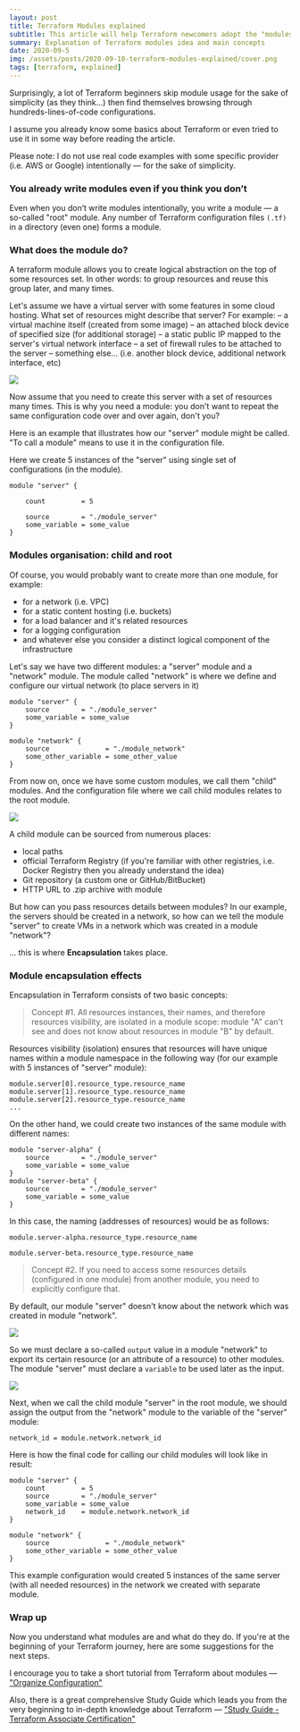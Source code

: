 ```yaml
---
layout: post
title: Terraform Modules explained
subtitle: This article will help Terraform newcomers adopt the "modules" concept easier
summary: Explanation of Terraform modules idea and main concepts
date: 2020-09-5
img: /assets/posts/2020-09-10-terraform-modules-explained/cover.png
tags: [terraform, explained]
---
```

Surprisingly, a lot of Terraform beginners skip module usage for the sake of simplicity (as they think…) then find themselves browsing through hundreds-lines-of-code configurations.

I assume you already know some basics about Terraform or even tried to use it in some way before reading the article.

Please note: I do not use real code examples with some specific provider (i.e. AWS or Google) intentionally — for the sake of simplicity. 

### You already write modules even if you think you don’t
Even when you don’t write modules intentionally, you write a module — a so-called "root" module.
Any number of Terraform configuration files `(.tf)`  in a directory (even one) forms a module.

### What does the module do?
A terraform module allows you to create logical abstraction on the top of some resources set. In other words: to group resources and reuse this group later, and many times.

Let's assume we have a virtual server with some features in some cloud hosting. What set of resources might describe that server? For example:
– a virtual machine itself (created from some image)
– an attached block device of specified size (for additional storage)
– a static public IP mapped to the server's virtual network interface
– a set of firewall rules to be attached to the server
– something else... (i.e. another block device, additional network interface, etc)

![](/assets/posts/2020-09-10-terraform-modules-explained/1.png)

Now assume that you need to create this server with a set of resources many times. This is why you need a module: you don't want to repeat the same configuration code over and over again, don't you?

Here is an example that illustrates how our "server" module might be called.
"To call a module" means to use it in the configuration file.

Here we create 5 instances of the "server" using single set of configurations (in the module).

```
module "server" {
    
    count         = 5
    
    source        = "./module_server"
    some_variable = some_value
}
```

### Modules organisation: child and root
Of course, you would probably want to create more than one module, for example:
- for a network (i.e. VPC)
- for a static content hosting (i.e. buckets)
- for a load balancer and it's related resources
- for a logging configuration
- and whatever else you consider a distinct logical component of the infrastructure

Let's say we have two different modules: a "server" module and a "network" module. The module called "network" is where we define and configure our virtual network (to place servers in it)

```
module "server" {
    source        = "./module_server"
    some_variable = some_value
}

module "network" {  
    source              = "./module_network"
    some_other_variable = some_other_value
}
```

From now on, once we have some custom modules, we call them "child" modules.
And the configuration file where we call child modules relates to the root module.

![](/assets/posts/2020-09-10-terraform-modules-explained/2.png)

A child module can be sourced from numerous places:

- local paths
- official Terraform Registry (if you're familiar with other registries, i.e. Docker Registry then you already understand the idea)
- Git repository (a custom one or GitHub/BitBucket)
- HTTP URL to .zip archive with module

But how can you pass resources details between modules? In our example, the servers should be created in a network, so how can we tell the module "server" to create VMs in a network which was created in a module "network"?

... this is where **Encapsulation** takes place.

### Module encapsulation effects
Encapsulation in Terraform consists of two basic concepts:

> Concept #1. All resources instances, their names, and therefore resources visibility, are isolated in a module scope: module "A" can't see and does not know about resources in module "B" by default.

Resources visibility (isolation) ensures that resources will have unique names within a module namespace in the following way (for our example with 5 instances of "server" module):
```
module.server[0].resource_type.resource_name
module.server[1].resource_type.resource_name
module.server[2].resource_type.resource_name
...
```

On the other hand, we could create two instances of the same module with different names:
```
module "server-alpha" {    
    source        = "./module_server"
    some_variable = some_value
}
module "server-beta" {
    source        = "./module_server"
    some_variable = some_value
}
```
In this case, the naming (addresses of resources) would be as follows:
```
module.server-alpha.resource_type.resource_name

module.server-beta.resource_type.resource_name
```
> Concept #2. If you need to access some resources details (configured in one module) from another module, you need to explicitly configure that.

By default, our module "server" doesn't know about the network which was created in module "network".

![](/assets/posts/2020-09-10-terraform-modules-explained/3.png)

So we must declare a so-called `output` value in a module "network" to export its certain resource (or an attribute of a resource) to other modules.
The module "server" must declare a `variable` to be used later as the input.

![](/assets/posts/2020-09-10-terraform-modules-explained/4.png)

Next, when we call the child module "server"  in the root module, we should assign the output from the "network" module to the variable of the "server" module:

```
network_id = module.network.network_id
```

Here is how the final code for calling our child modules will look like in result:

```
module "server" {
    count         = 5
    source        = "./module_server"
    some_variable = some_value
    network_id    = module.network.network_id
}

module "network" {  
    source              = "./module_network"
    some_other_variable = some_other_value
}
```

This example configuration would created 5 instances of the same server (with all needed resources) in the network we created with separate module.

### Wrap up
Now you understand what modules are and what do they do.
If you're at the beginning of your Terraform journey, here are some suggestions for the next steps.

I encourage you to take a short tutorial from Terraform about modules — ["Organize Configuration"](https://learn.hashicorp.com/collections/terraform/modules)

Also, there is a great comprehensive Study Guide which leads you from the very beginning to in-depth knowledge about Terraform — ["Study Guide - Terraform Associate Certification"](https://learn.hashicorp.com/tutorials/terraform/associate-study?in=terraform/certification)